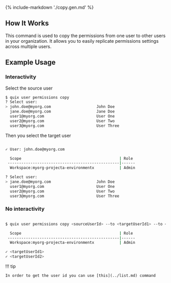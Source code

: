 {% include-markdown './copy.gen.md' %}

## How It Works

This command is used to copy the permissions from one user to other users in your organization. It allows you to easily replicate permissions settings across multiple users.

## Example Usage

### Interactivity

Select the source user

```bash
$ quix user permissions copy
? Select user:
> john.doe@myorg.com                    John Doe
  jane.doe@myorg.com                    Jane Doe
  user1@myorg.com                       User One
  user2@myorg.com                       User Two
  user3@myorg.com                       User Three
```

Then you select the target user

```bash

✓ User: john.doe@myorg.com

  Scope                                           | Role
 -------------------------------------------------|------
  Workspace:myorg-projecta-environmentx           | Admin

? Select user:
> jane.doe@myorg.com                    John Doe
  user1@myorg.com                       User One
  user2@myorg.com                       User Two
  user3@myorg.com                       User Three

```

### No interactivity

```bash

$ quix user permissions copy <sourceUserId> --to <targetUserId1> --to <targetUserId2>

  Scope                                           | Role
 -------------------------------------------------|------
  Workspace:myorg-projecta-environmentx           | Admin

✓ <targetUserId1>
✓ <targetUserId2>
```

!!! tip

    In order to get the user id you can use [this](../list.md) command